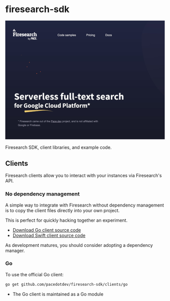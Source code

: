 # firesearch-sdk

![Firesearch is a serverless full text search solution](firesearch-overview.jpg)

Firesearch SDK, client libraries, and example code.

## Clients

Firesearch clients allow you to interact with your instances
via Firesearch's API.

### No dependency management

A simple way to integrate with Firesearch without dependency management
is to copy the client files directly into your own project.

This is perfect for quickly hacking together an experiment.

* [Download Go client source code](./clients/go/firesearch.gen.go)
* [Download Swift client source code](./clients/swift/Firesearch.gen.swift)

As development matures, you should consider adopting a dependency manager.

### Go

To use the official Go client:

```bash
go get github.com/pacedotdev/firesearch-sdk/clients/go
```

* The Go client is maintained as a Go module
